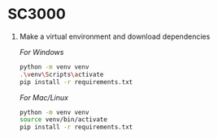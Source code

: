 # SC3000
1. Make a virtual environment and download dependencies

    *For Windows*
    ```sh
    python -m venv venv
    .\venv\Scripts\activate
    pip install -r requirements.txt
    ```

    *For Mac/Linux*
    ```sh
    python -m venv venv
    source venv/bin/activate
    pip install -r requirements.txt
    ```

